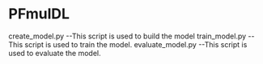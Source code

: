# PFmulDL
create_model.py --This script is used to build the model
train_model.py --This script is used to train the model.
evaluate_model.py --This script is used to evaluate the model.
